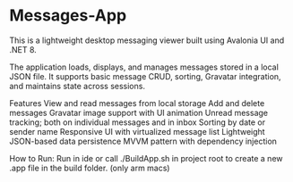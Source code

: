 # Messages-App
This is a lightweight desktop messaging viewer built using Avalonia UI and .NET 8.

The application loads, displays, and manages messages stored in a local JSON file. It supports basic message CRUD, sorting, Gravatar integration, and maintains state across sessions.

Features
View and read messages from local storage
Add and delete messages
Gravatar image support with UI animation
Unread message tracking; both on individual messages and in inbox
Sorting by date or sender name
Responsive UI with virtualized message list
Lightweight JSON-based data persistence
MVVM pattern with dependency injection


How to Run:
Run in ide or call ./BuildApp.sh in project root to create a new .app file in the build folder. (only arm macs)
